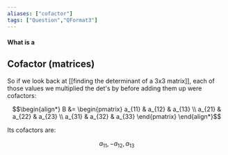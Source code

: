 ```yaml
---
aliases: ["cofactor"]
tags: ["Question","QFormat3"]
---
```


#### What is a
## Cofactor (matrices)
So if we look back at [[finding the determinant of a 3x3 matrix]], each of those values we multiplied the det's by before adding them up were cofactors:

$$\begin{align*}
B &= \begin{pmatrix} a_{11} &  a_{12} &  a_{13} \\  a_{21} &  a_{22} &  a_{23} \\  a_{31} &  a_{32} &  a_{33} \end{pmatrix}
\end{align*}$$

Its cofactors are:

$$  a_{11},- a_{12}, a_{13} $$
